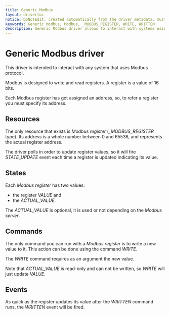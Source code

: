 ```yaml
---
title: Generic Modbus
layout: drivertoc
notice: DoNotEdit, created automatically from the driver metadata, must be updated on the driver itself
keywords: Generic Modbus, Modbus, _MODBUS_REGISTER, WRITE, WRITTEN
description: Generic Modbus driver allows to interact with systems using Modbus protocol with a _MODBUS_REGISTER resource.
---
```

# Generic Modbus driver

This driver is intended to interact with any system that uses Modbus protocol.

Modbus is designed to write and read registers. A register is a value of 16 bits.

Each Modbus register has got assigned an address, so, to refer a register you must specify its address.

## Resources

The only resource that exists is _Modbus register_ (_\_MODBUS\_REGISTER_ type). Its address is a whole
number between 0 and 65536, and represents the actual register address.

The driver polls in order to update register values, so it will fire _STATE\_UPDATE_ event each time
a register is updated indicating its value.

## States
 
Each _Modbus register_ has two values:

   + the register _VALUE_ and
   + the _ACTUAL\_VALUE_.

The _ACTUAL\_VALUE_ is optional, it is used or not depending on the _Modbus server_.

## Commands

The only command you can run with a _Modbus register_ is to write a new value to it. This action can
be done using the command _WRITE_.

The _WRITE_ command requires as an argument the new value.

Note that _ACTUAL\_VALUE_ is read-only and can not be written, so _WRITE_ will just update _VALUE_.

## Events

As quick as the register updates its value after the _WRITTEN_ command runs, the _WRITTEN_ event will be
fired.
